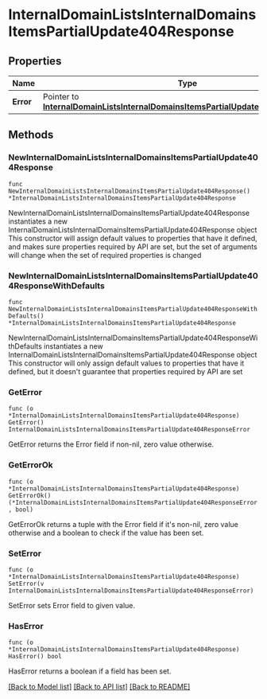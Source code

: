 # InternalDomainListsInternalDomainsItemsPartialUpdate404Response

## Properties

Name | Type | Description | Notes
------------ | ------------- | ------------- | -------------
**Error** | Pointer to [**InternalDomainListsInternalDomainsItemsPartialUpdate404ResponseError**](InternalDomainListsInternalDomainsItemsPartialUpdate404ResponseError.md) |  | [optional] 

## Methods

### NewInternalDomainListsInternalDomainsItemsPartialUpdate404Response

`func NewInternalDomainListsInternalDomainsItemsPartialUpdate404Response() *InternalDomainListsInternalDomainsItemsPartialUpdate404Response`

NewInternalDomainListsInternalDomainsItemsPartialUpdate404Response instantiates a new InternalDomainListsInternalDomainsItemsPartialUpdate404Response object
This constructor will assign default values to properties that have it defined,
and makes sure properties required by API are set, but the set of arguments
will change when the set of required properties is changed

### NewInternalDomainListsInternalDomainsItemsPartialUpdate404ResponseWithDefaults

`func NewInternalDomainListsInternalDomainsItemsPartialUpdate404ResponseWithDefaults() *InternalDomainListsInternalDomainsItemsPartialUpdate404Response`

NewInternalDomainListsInternalDomainsItemsPartialUpdate404ResponseWithDefaults instantiates a new InternalDomainListsInternalDomainsItemsPartialUpdate404Response object
This constructor will only assign default values to properties that have it defined,
but it doesn't guarantee that properties required by API are set

### GetError

`func (o *InternalDomainListsInternalDomainsItemsPartialUpdate404Response) GetError() InternalDomainListsInternalDomainsItemsPartialUpdate404ResponseError`

GetError returns the Error field if non-nil, zero value otherwise.

### GetErrorOk

`func (o *InternalDomainListsInternalDomainsItemsPartialUpdate404Response) GetErrorOk() (*InternalDomainListsInternalDomainsItemsPartialUpdate404ResponseError, bool)`

GetErrorOk returns a tuple with the Error field if it's non-nil, zero value otherwise
and a boolean to check if the value has been set.

### SetError

`func (o *InternalDomainListsInternalDomainsItemsPartialUpdate404Response) SetError(v InternalDomainListsInternalDomainsItemsPartialUpdate404ResponseError)`

SetError sets Error field to given value.

### HasError

`func (o *InternalDomainListsInternalDomainsItemsPartialUpdate404Response) HasError() bool`

HasError returns a boolean if a field has been set.


[[Back to Model list]](../README.md#documentation-for-models) [[Back to API list]](../README.md#documentation-for-api-endpoints) [[Back to README]](../README.md)


